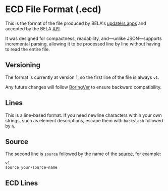 # ECD File Format (.ecd)

This is the format of the file produced by BELA's [updaters apps](/CodeSynchronization.md#2-run-the-bela-updater-docker-app-for-your-language) and accepted by the BELA [API](/API.md).

It was designed for compactness, readability, and—unlike JSON—supports incremental parsing, allowing it to be processed line by line without having to read the entire file.

## Versioning

The format is currently at version 1, so the first line of the file is always `v1`.

Any future changes will follow [BoringVer](https://medium.com/@klauswuestefeld/boringver-ad84d272a380) to ensure backward compatibility.

## Lines

This is a line-based format. If you need newline characters within your own strings, such as element descriptions, escape them with `backslash` followed by `n`.

## Source

The second line is `source` followed by the name of the [source](/Concepts.md#sources), for example:

```
v1
source your-source-name 
```

## ECD Lines

